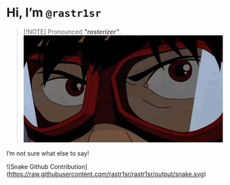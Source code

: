 # Hi, I’m `@rastr1sr`

> \[!NOTE\]
> Pronounced ***"rasterizer"***.
> ![Kaneda GIF](assets/kaneda.gif)

I’m not sure what else to say!


!\[Snake Github Contribution\](<https://raw.githubusercontent.com/rastr1sr/rastr1sr/output/snake.svg>)


